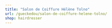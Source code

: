 ```yaml
---
title: "Salon de Coiffure Hélène Tolno"
url: /gueckedou/salon-de-coiffure-helene-tolno/
shop: hairdresser
---
```

